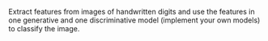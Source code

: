 Extract features from images of handwritten digits and use the features in one generative and one discriminative model (implement your own models) to classify the image.
